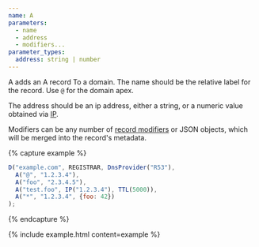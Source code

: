 ```yaml
---
name: A
parameters:
  - name
  - address
  - modifiers...
parameter_types:
  address: string | number
---
```


A adds an A record To a domain. The name should be the relative label for the record. Use `@` for the domain apex.

The address should be an ip address, either a string, or a numeric value obtained via [IP](#IP).

Modifiers can be any number of [record modifiers](#record-modifiers) or JSON objects, which will be merged into the record's metadata.

{% capture example %}
```js
D("example.com", REGISTRAR, DnsProvider("R53"),
  A("@", "1.2.3.4"),
  A("foo", "2.3.4.5"),
  A("test.foo", IP("1.2.3.4"), TTL(5000)),
  A("*", "1.2.3.4", {foo: 42})
);
```
{% endcapture %}

{% include example.html content=example %}
